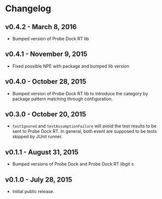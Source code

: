 # Changelog

## v0.4.2 - March 8, 2016

* Bumped version of Probe Dock RT lib

## v0.4.1 - November 9, 2015

* Fixed possible NPE with package and bumped lib version

## v0.4.0 - October 28, 2015

* Bumped version of Probe Dock RT lib to introduce the category by package pattern matching through configuration.

## v0.3.0 - October 20, 2015

* `testIgnored` and `testAssumptionFailure` will avoid the test results to be sent to Probe Dock RT. In general, both event are supposed to be tests skipped by JUnit runner.

## v0.1.1 - August 31, 2015

* Bumped versions of Probe Dock and Probe Dock RT libgit s

## v0.1.0 - July 28, 2015

* Initial public release.
